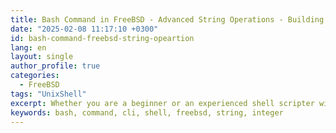 ```yaml
---
title: Bash Command in FreeBSD - Advanced String Operations - Building Custom Functions
date: "2025-02-08 11:17:10 +0300"
id: bash-command-freebsd-string-opeartion
lang: en
layout: single
author_profile: true
categories:
  - FreeBSD
tags: "UnixShell"
excerpt: Whether you are a beginner or an experienced shell scripter with Bash commands, mastering scripting, creating and utilizing Bash functions is
keywords: bash, command, cli, shell, freebsd, string, integer
---
```

